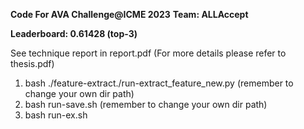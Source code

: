 **Code For AVA Challenge@ICME 2023**
**Team: ALLAccept**

**Leaderboard: 0.61428 (top-3)**

See technique report in report.pdf (For more details please refer to thesis.pdf)

1. bash ./feature-extract./run-extract_feature_new.py (remember to change your own dir path)
2. bash run-save.sh (remember to change your own dir path)
3. bash run-ex.sh
